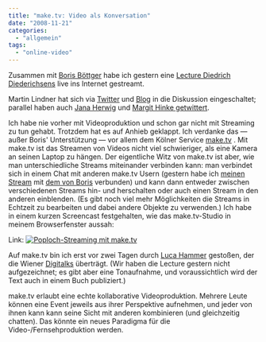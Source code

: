```yaml
---
title: "make.tv: Video als Konversation"
date: "2008-11-21"
categories: 
  - "allgemein"
tags: 
  - "online-video"
---
```


Zusammen mit [Boris Böttger](http://www.fh-joanneum.at/aw/home/Studienangebot/fachbereich_internationale_wirtschaft/jpr/Menschen/Team/~baqn/jpr_teamdetails/?perid=%2D1025000000000009375&\1lan=de&lan=de "Persönliche Details: DI (FH) Boris Böttger | Studium Journalismus und Public Relations (PR) | FH JOANNEUM Gesellschaft mbH :: University of applied sciences") habe ich gestern eine [Lecture Diedrich Diederichsens](http://ind.fh-joanneum.at/de/node/663 "Diedrich Diederichsen: Lecture | Informationsdesign | FH JOANNEUM") live ins Internet gestreamt.

Martin Lindner hat sich via [Twitter](http://twitter.com/jurijmlotman "Twitter / jurijmlotman") und [Blog](http://lotman.twoday.net/stories/5334781/ "scribbleblog: frage zu diederichsen-web-vorlesung") in die Diskussion eingeschaltet; parallel haben auch [Jana Herwig](http://twitter.com/digiom "Twitter / digiom") und [Margit Hinke getwittert](http://twitter.com/nobabe "Twitter / nobabe").

Ich habe nie vorher mit Videoproduktion und schon gar nicht mit Streaming zu tun gehabt. Trotzdem hat es auf Anhieb geklappt. Ich verdanke das — außer Boris' Unterstützung — vor allem dem Kölner Service [make.tv](http://make.tv/ "Home - make.tv") . Mit make.tv ist das Streamen von Videos nicht viel schwieriger, als eine Kamera an seinen Laptop zu hängen. Der eigentliche Witz von make.tv ist aber, wie man unterschiedliche Streams miteinander verbinden kann: man verbindet sich in einem Chat mit anderen make.tv Usern (gestern habe ich [meinen Stream](http://make.tv/production/4338#edit "heinz first production
Homepage - make.tv") mit [dem von Boris](http://make.tv/taxiwriter_first_production/show/8590 "show
start - make.tv") verbunden) und kann dann entweder zwischen verschiedenen Streams hin- und herschalten oder auch einen Stream in den anderen einblenden. (Es gibt noch viel mehr Möglichkeiten die Streams in Echtzeit zu bearbeiten und dabei andere Objekte zu verwenden.) Ich habe in einem kurzen Screencast festgehalten, wie das make.tv-Studio in meinem Browserfenster aussah:

<script type="text/javascript" src="http://en.sevenload.com/pl/xWfBPQo/445x364"></script>

Link: [![Poploch-Streaming mit make.tv](images/sevenload.png)](http://en.sevenload.com/videos/xWfBPQo-Poploch-Streaming-mit-make-tv)

Auf make.tv bin ich erst vor zwei Tagen durch [Luca Hammer](http://make.tv/lucahammer "lucahammer Homepage - make.tv") gestoßen, der die Wiener [Digitalks](http://make.tv/digitalks "Digitalks Homepage - make.tv") überträgt. (Wir haben die Lecture gestern nicht aufgezeichnet; es gibt aber eine Tonaufnahme, und voraussichtlich wird der Text auch in einem Buch publiziert.)

make.tv erlaubt eine echte kollaborative Videoproduktion. Mehrere Leute können eine Event jeweils aus ihrer Perspektive aufnehmen, und jeder von ihnen kann kann seine Sicht mit anderen kombinieren (und gleichzeitig chatten). Das könnte ein neues Paradigma für die Video-/Fernsehproduktion werden.
